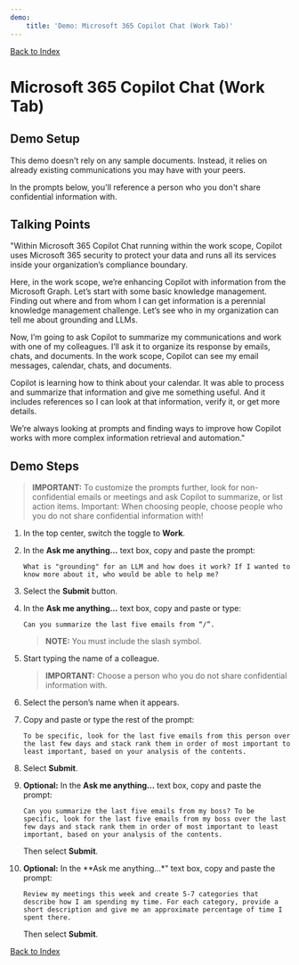 ```yaml
---
demo:
    title: 'Demo: Microsoft 365 Copilot Chat (Work Tab)'
---
```


[Back to Index](https://microsoftlearning.github.io/MS-4008-Microsoft-365-Copilot-Interactive-Experience-for-Executives/)

# Microsoft 365 Copilot Chat (Work Tab)

## Demo Setup

This demo doesn't rely on any sample documents. Instead, it relies on already existing communications you may have with your peers. 

In the prompts below, you'll reference a person who you don't share confidential information with.

## Talking Points

"Within Microsoft 365 Copilot Chat running within the work scope, Copilot uses Microsoft 365 security to protect your data and runs all its services inside your organization’s compliance boundary.

Here, in the work scope, we’re enhancing Copilot with information from the Microsoft Graph. Let’s start with some basic knowledge management. Finding out where and from whom I can get information is a perennial knowledge management challenge. Let’s see who in my organization can tell me about grounding and LLMs.

Now, I’m going to ask Copilot to summarize my communications and work with one of my colleagues. I’ll ask it to organize its response by emails, chats, and documents. In the work scope, Copilot can see my email messages, calendar, chats, and documents.

Copilot is learning how to think about your calendar. It was able to process and summarize that information and give me something useful. And it includes references so I can look at that information, verify it, or get more details.

We’re always looking at prompts and finding ways to improve how Copilot works with more complex information retrieval and automation."

## Demo Steps

> **IMPORTANT:** To customize the prompts further, look for non-confidential emails or meetings and ask Copilot to summarize, or list action items. Important: When choosing people, choose people who you do not share confidential information with!

1. In the top center, switch the toggle to **Work**.

1. In the **Ask me anything...** text box, copy and paste the prompt: 

    ```text
    What is "grounding" for an LLM and how does it work? If I wanted to know more about it, who would be able to help me?
    ```

1. Select the **Submit** button.

1. In the **Ask me anything...** text box, copy and paste or type: 

    ```text
    Can you summarize the last five emails from “/”.
    ```
    > **NOTE:** You must include the slash symbol.

1. Start typing the name of a colleague.

    > **IMPORTANT:** Choose a person who you do not share confidential information with.

1. Select the person’s name when it appears.
1. Copy and paste or type the rest of the prompt:

    ```text
    To be specific, look for the last five emails from this person over the last few days and stack rank them in order of most important to least important, based on your analysis of the contents.
    ```

1. Select **Submit**.

1. **Optional:** In the **Ask me anything...** text box, copy and paste the prompt:

    ```text
    Can you summarize the last five emails from my boss? To be specific, look for the last five emails from my boss over the last few days and stack rank them in order of most important to least important, based on your analysis of the contents.
    ```

    Then select **Submit**.

1. **Optional:** In the **Ask me anything...*" text box, copy and paste the prompt:

    ```text
    Review my meetings this week and create 5-7 categories that describe how I am spending my time. For each category, provide a short description and give me an approximate percentage of time I spent there.
    ```

    Then select **Submit**.

[Back to Index](https://microsoftlearning.github.io/MS-4008-Microsoft-365-Copilot-Interactive-Experience-for-Executives/)
